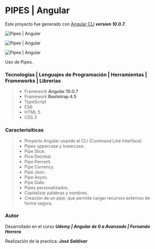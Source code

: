 # PIPES | Angular

Este proyecto fue generado con [Angular CLI](https://github.com/angular/angular-cli) _**version 10.0.7.**_

![Pipes | Angular](https://res.cloudinary.com/dlbfrbl8h/image/upload/v1602047410/pipes-angular_1_cn92cm.png "Pipe | Angular")

![Pipes | Angular](https://res.cloudinary.com/dlbfrbl8h/image/upload/v1602047410/pipes-angular_2_rpomxw.png "Pipe | Angular")

![Pipes | Angular](https://res.cloudinary.com/dlbfrbl8h/image/upload/v1602047410/pipes-angular_3_tal3am.png "Pipe | Angular")

Uso de Pipes.

### **Tecnologías | Lenguajes de Programación | Herramientas | Frameworks | Librerias**

> -   Framework **Angular 10.0.7**
> -   Framework **Bootstrap 4.5**
> -   TypeScript
> -   ES6
> -   HTML 5
> -   CSS 3

### **Caracterisiticas**

> -   Proyecto Angular usando el CLI (Command Line Interface)
> -   Pipes uppercase y lowercase.
> -   Pipe Slice.
> -   Pice Decimal.
> -   Pipe Percent.
> -   Pipe Currency.
> -   Pipe Json.
> -   Pipe Async.
> -   Pipe Date.
> -   Pipes personalizados.
> -   Capitalizar palabras y nombres.
> -   Creación de un pipe, que permite cargar recursos externos de forma segura.

### Autor

Desarrollado en el curso _**Udemy | Angular de 0 a Avanzado | Fernando Herrera**_

Realización de la practica: _**José Saldivar**_
